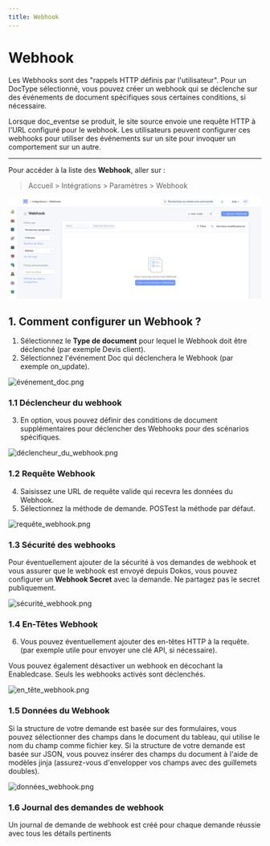 ```yaml
---
title: Webhook
---
```


# Webhook

Les Webhooks sont des "rappels HTTP définis par l'utilisateur". Pour un DocType sélectionné, vous pouvez créer un webhook qui se déclenche sur des événements de document spécifiques sous certaines conditions, si nécessaire.

Lorsque doc_eventse se produit, le site source envoie une requête HTTP à l'URL configuré pour le webhook. Les utilisateurs peuvent configurer ces webhooks pour utiliser des événements sur un site pour invoquer un comportement sur un autre.

---

Pour accéder à la liste des **Webhook**, aller sur :

> Accueil > Intégrations > Paramètres > Webhook

![liste_webhook.png](/content/integrations/webhook/liste_webhook.png)

## 1. Comment configurer un Webhook ?

1. Sélectionnez le **Type de document** pour lequel le Webhook doit être déclenché (par exemple Devis client).
2. Sélectionnez l'événement Doc qui déclenchera le Webhook (par exemple on_update).

![événement_doc.png](/content/integrations/webhook/événement_doc.png)

### 1.1 Déclencheur du webhook

3. En option, vous pouvez définir des conditions de document supplémentaires pour déclencher des Webhooks pour des scénarios spécifiques.

![déclencheur_du_webhook.png](/integration/webhook/déclencheur_du_webhook.png)

### 1.2 Requête Webhook

4. Saisissez une URL de requête valide qui recevra les données du Webhook.
5. Sélectionnez la méthode de demande. POSTest la méthode par défaut.

![requête_webhook.png](/content/integrations/webhook/requête_webhook.png)

### 1.3 Sécurité des webhooks 

Pour éventuellement ajouter de la sécurité à vos demandes de webhook et vous assurer que le webhook est envoyé depuis Dokos, vous pouvez configurer un **Webhook Secret** avec la demande. Ne partagez pas le secret publiquement.

![sécurité_webhook.png](/content/integrations/webhook/sécurité_webhook.png)


### 1.4 En-Têtes Webhook

6. Vous pouvez éventuellement ajouter des en-têtes HTTP à la requête. (par exemple utile pour envoyer une clé API, si nécessaire).

Vous pouvez également désactiver un webhook en décochant la Enabledcase. Seuls les webhooks activés sont déclenchés.

![en_tête_webhook.png](/content/integrations/webhook/en_tête_webhook.png)

### 1.5 Données du Webhook

Si la structure de votre demande est basée sur des formulaires, vous pouvez sélectionner des champs dans le document du tableau, qui utilise le nom du champ comme fichier key.
Si la structure de votre demande est basée sur JSON, vous pouvez insérer des champs du document à l'aide de modèles jinja (assurez-vous d'envelopper vos champs avec des guillemets doubles).

![données_webhook.png](/content/integrations/webhook/données_webhook.png)

### 1.6 Journal des demandes de webhook

Un journal de demande de webhook est créé pour chaque demande réussie avec tous les détails pertinents

